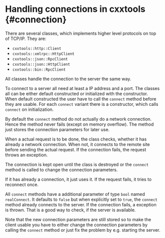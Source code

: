 Handling connections in cxxtools    {#connection}
================================

There are several classes, which implements higher level protocols on top of
TCP/IP. They are:

 * `cxxtools::http::Client`
 * `cxxtools::xmlrpc::HttpClient`
 * `cxxtools::json::RpcClient`
 * `cxxtools::json::HttpClient`
 * `cxxtools::bin::RpcClient`

All classes handle the connection to the server the same way.

To connect to a server all need at least a IP address and a port. The classes
all can be either default constructed or initialized with the constructor. When
default constructed the user have to call the `connect` method before they are
usable. For each `connect` variant there is a constructor, which calls `connect`
on initialization.

By default the `connect` method do not actually do a network connection. Hence
the method never fails (except on memory overflow). The method just stores the
connection parameters for later use.

When a actual request is to be done, the class checks, whether it has already a
network connection. When not, it connects to the remote site before sending the
actual request. If the connection fails, the request throws an exception.

The connection is kept open until the class is destroyed or the `connect` method
is called to change the connection parameters.

If it has already a connection, it just uses it. If the request fails, it tries
to reconnect once.

All `connect` methods have a additional parameter of type `bool` named
`realConnect`. It defaults to `false` but when explicitly set to `true`, the
`connect` method already connects to the server. If the connection fails, a
exception is thrown. That is a good way to check, if the server is available.

Note that the new connection parameters are still stored so to make the client
usable you have to either change the connection parameters by calling the
`connect` method or just fix the problem by e.g. starting the server.
